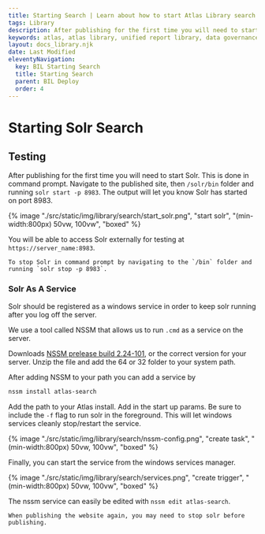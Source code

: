 ```yaml
---
title: Starting Search | Learn about how to start Atlas Library search after deploying onto your web server
tags: Library
description: After publishing for the first time you will need to start Solr. This is done in command prompt. Navigate to the published site, then /solr/bin folder and running solr start -p 8983. The output will let you know Solr has started on port 8983.
keywords: atlas, atlas library, unified report library, data governance, database, publishing, iis, deploy, visual studio, solr, search
layout: docs_library.njk
date: Last Modified
eleventyNavigation:
  key: BIL Starting Search
  title: Starting Search
  parent: BIL Deploy
  order: 4
---
```


# Starting Solr Search

## Testing

After publishing for the first time you will need to start Solr. This is done in command prompt. Navigate to the published site, then `/solr/bin` folder and running `solr start -p 8983`. The output will let you know Solr has started on port 8983.

{% image "./src/static/img/library/search/start_solr.png", "start solr", "(min-width:800px) 50vw, 100vw", "boxed" %}

You will be able to access Solr externally for testing at `https://server_name:8983`.

    To stop Solr in command prompt by navigating to the `/bin` folder and running `solr stop -p 8983`.

### Solr As A Service

Solr should be registered as a windows service in order to keep solr running after you log off the server.

We use a tool called NSSM that allows us to run `.cmd` as a service on the server.

Downloads [NSSM prelease build 2.24-101](http://nssm.cc/download), or the correct version for your server. Unzip the file and add the 64 or 32 folder to your system path.

After adding NSSM to your path you can add a service by

```bash
nssm install atlas-search
```

Add the path to your Atlas install. Add in the start up params. Be sure to include the `-f` flag to run solr in the foreground. This will let windows services cleanly stop/restart the service.

{% image "./src/static/img/library/search/nssm-config.png", "create task", "(min-width:800px) 50vw, 100vw", "boxed" %}

Finally, you can start the service from the windows services manager.

{% image "./src/static/img/library/search/services.png", "create trigger", "(min-width:800px) 50vw, 100vw", "boxed" %}

The nssm service can easily be edited with `nssm edit atlas-search`.

    When publishing the website again, you may need to stop solr before publishing.
